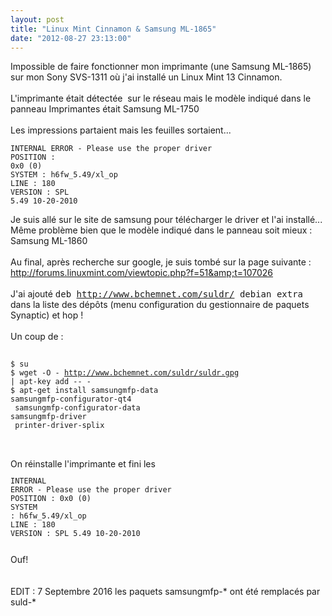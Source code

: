 ```yaml
---
layout: post
title: "Linux Mint Cinnamon & Samsung ML-1865"
date: "2012-08-27 23:13:00"
---
```

Impossible de faire fonctionner mon imprimante (une Samsung ML-1865) sur mon Sony SVS-1311 où j'ai installé un Linux Mint 13 Cinnamon.<br /><br />L'imprimante était détectée&nbsp; sur le réseau mais le modèle indiqué dans le panneau Imprimantes était Samsung ML-1750 <br /><br />Les impressions partaient mais les feuilles sortaient... <code><pre>INTERNAL ERROR - Please use the proper driver<br />POSITION : 0x0 (0)<br />SYSTEM : h6fw_5.49/xl_op<br />LINE : 180<br />VERSION : SPL 5.49 10-20-2010 <br /></pre></code> Je suis allé sur le site de samsung pour télécharger le driver et l'ai installé... Même problème bien que le modèle indiqué dans le panneau soit mieux : Samsung ML-1860<br /><br />Au final, après recherche sur google, je suis tombé sur la page suivante : <a href="http://forums.linuxmint.com/viewtopic.php?f=51&amp;t=107026">http://forums.linuxmint.com/viewtopic.php?f=51&amp;t=107026</a><br /><br />J'ai ajouté  <tt>deb <a class="postlink" href="http://www.bchemnet.com/suldr/">http://www.bchemnet.com/suldr/</a> debian extra</tt> dans la liste des dépôts (menu configuration du gestionnaire de paquets Synaptic) et hop !<br /><br />Un coup de :<br /><br /><code><pre>$ su<br />$ wget -O - http://www.bchemnet.com/suldr/suldr.gpg | apt-key add -- - <br />$ apt-get install samsungmfp-data samsungmfp-configurator-qt4 <br />  samsungmfp-configurator-data samsungmfp-driver <br />  printer-driver-splix<br /></pre></code> <br /><br />On réinstalle l'imprimante et fini les  <code><pre>INTERNAL ERROR - Please use the proper driver<br />POSITION : 0x0 (0)<br />SYSTEM : h6fw_5.49/xl_op<br />LINE : 180<br />VERSION : SPL 5.49 10-20-2010 <br /></pre></code>  Ouf!<br /><br /><br />EDIT : 7 Septembre 2016 les paquets samsungmfp-* ont été remplacés par suld-*
